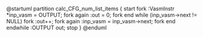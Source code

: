 @startuml
partition calc_CFG_num_list_items {
    start
    fork
        :VasmInstr *inp_vasm = OUTPUT;
    fork again
        :out = 0;
    fork end
    while (inp_vasm->next != NULL)
        fork
            :out++;
        fork again
            :inp_vasm = inp_vasm->next;
        fork end
    endwhile
    :OUTPUT out;
    stop
}
@enduml
